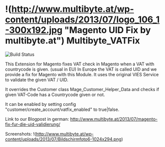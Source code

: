 !(http://www.multibyte.at/wp-content/uploads/2013/07/logo_106_1-300x192.jpg "Magento UID Fix by multibyte.at")
Multibyte_VATFix
================
![Build Status](https://travis-ci.org/roman204/Multibyte_VATFix.svg?branch=master "Build Status")

This Extension for Magento fixes VAT check in Magento when a VAT with countrycode is given. (usual in EU)
In Europe the VAT is called UID and we provide a fix for Magento with this Module. It uses the original VIES Service to validate the given VAT / UID.

It overrides the Customer class Mage_Customer_Helper_Data and checks if given VAT-Code has a Countrycode given or not.

It can be enabled by setting config "customer/create_account/vatfix_enabled" to true|false.

Link to our Blogpost in german: http://www.multibyte.at/2013/07/magento-fix-fur-die-uid-validierung/

Screenshots:
!(http://www.multibyte.at/wp-content/uploads/2013/07/Bildschirmfoto6-1024x294.png)
